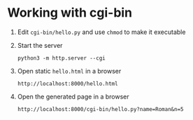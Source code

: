 # Working with cgi-bin

1. Edit `cgi-bin/hello.py` and use `chmod` to make it executable

1. Start the server

    ```
    python3 -m http.server --cgi

    ```

1. Open static `hello.html` in a browser

    ```
    http://localhost:8000/hello.html
    
    ```

1. Open the generated page in a browser

    ```
    http://localhost:8000/cgi-bin/hello.py?name=Roman&n=5

    ```

